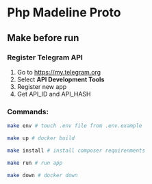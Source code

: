 # Php Madeline Proto

## Make before run

### Register Telegram API

1. Go to https://my.telegram.org
2. Select <b>API Development Tools</b>
3. Register new app
4. Get API_ID and API_HASH

### Commands:

```sh
make env # touch .env file from .env.example

make up # docker build

make install # install composer requirenments

make run # run app

make down # docker down
```
